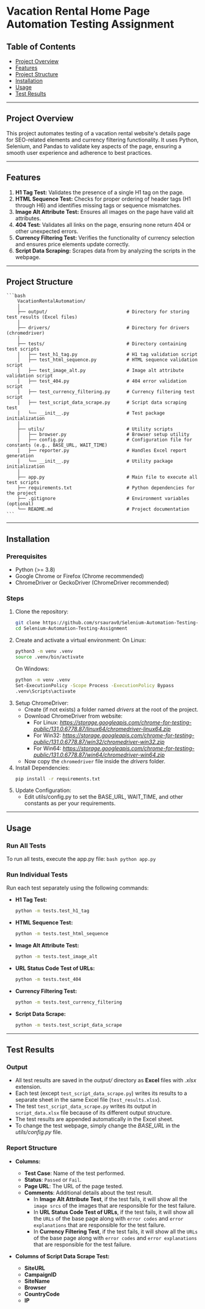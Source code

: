 #   Vacation Rental Home Page Automation Testing Assignment

##  Table of Contents
-   [Project Overview](#project-overview)
-   [Features](#features)
-   [Project Structure](#project-structure)
-   [Installation](#installation)
-   [Usage](#usage)
-   [Test Results](#test-results)


---


##  Project Overview

This project automates testing of a vacation rental website's details page for SEO-related elements and currency filtering functionality. It uses Python, Selenium, and Pandas to validate key aspects of the page, ensuring a smooth user experience and adherence to best practices.


---


##  Features

1.  **H1 Tag Test:** Validates the presence of a single H1 tag on the page.
2.  **HTML Sequence Test:** Checks for proper ordering of header tags (H1 through H6) and identifies missing tags or sequence mismatches.
3.  **Image Alt Attribute Test:** Ensures all images on the page have valid alt attributes.
4.  **404 Test:** Validates all links on the page, ensuring none return 404 or other unexpected errors.
5.  **Currency Filtering Test:** Verifies the functionality of currency selection and ensures price elements update correctly.
5.  **Script Data Scraping:** Scrapes data from by analyzing the scripts in the webpage.


---


## Project Structure

    ```bash
        VacationRentalAutomation/
        │
        ├── output/                             # Directory for storing test results (Excel files)
        │
        ├── drivers/                            # Directory for drivers (chromedriver)
        │
        ├── tests/                              # Directory containing test scripts
        │   ├── test_h1_tag.py                  # H1 tag validation script
        │   ├── test_html_sequence.py           # HTML sequence validation script
        │   ├── test_image_alt.py               # Image alt attribute validation script
        │   ├── test_404.py                     # 404 error validation script
        │   ├── test_currency_filtering.py      # Currency filtering test script
        │   ├── test_script_data_scrape.py      # Script data scraping test
        │   └── __init__.py                     # Test package initialization
        │
        ├── utils/                              # Utility scripts
        │   ├── browser.py                      # Browser setup utility
        │   ├── config.py                       # Configuration file for constants (e.g., BASE_URL, WAIT_TIME)
        │   ├── reporter.py                     # Handles Excel report generation
        │   └── __init__.py                     # Utility package initialization
        │
        ├── app.py                              # Main file to execute all test scripts
        ├── requirements.txt                    # Python dependencies for the project
        ├── .gitignore                          # Environment variables (optional)
        └── README.md                           # Project documentation
    ```


---


## Installation

### Prerequisites

-   Python (>= 3.8)
-   Google Chrome or Firefox (Chrome recommended)
-   ChromeDriver or GeckoDriver (ChromeDriver recommended)

### Steps

1.  Clone the repository:
    ```bash
    git clone https://github.com/srsaurav0/Selenium-Automation-Testing-Assignment.git
    cd Selenium-Automation-Testing-Assignment
    ```
2.  Create and activate a virtual environment:
    On Linux:
    ```bash
    python3 -m venv .venv
    source .venv/bin/activate
    ```
    On Windows:
    ```bash
    python -m venv .venv
    Set-ExecutionPolicy -Scope Process -ExecutionPolicy Bypass
    .venv\Scripts\activate
    ```
3.  Setup ChromeDriver:
    -   Create (if not exists) a folder named *drivers* at the root of the project.
    -   Download ChromeDriver from website:
        -   For Linux: *https://storage.googleapis.com/chrome-for-testing-public/131.0.6778.87/linux64/chromedriver-linux64.zip*
        -   For Win32: *https://storage.googleapis.com/chrome-for-testing-public/131.0.6778.87/win32/chromedriver-win32.zip*
        -   For Win64: *https://storage.googleapis.com/chrome-for-testing-public/131.0.6778.87/win64/chromedriver-win64.zip*
    -   Now copy the `chromedriver` file inside the *drivers* folder.
4.  Install Dependencies:
    ```bash
    pip install -r requirements.txt
    ```
5.  Update Configuration:
    -   Edit utils/config.py to set the BASE_URL, WAIT_TIME, and other constants as per your requirements.


---


## Usage

### Run All Tests

To run all tests, execute the app.py file:
    ```bash
    python app.py
    ```

### Run Individual Tests

Run each test separately using the following commands:
-   **H1 Tag Test:**
    ```bash
    python -m tests.test_h1_tag
    ```
-   **HTML Sequence Test:**
    ```bash
    python -m tests.test_html_sequence
    ```
-   **Image Alt Attribute Test:**
    ```bash
    python -m tests.test_image_alt
    ```
-   **URL Status Code Test of URLs:**
    ```bash
    python -m tests.test_404
    ```
-   **Currency Filtering Test:**
    ```bash
    python -m tests.test_currency_filtering
    ```
-   **Script Data Scrape:**
    ```bash
    python -m tests.test_script_data_scrape
    ```


---


##  Test Results

### Output

-   All test results are saved in the *output/* directory as **Excel** files with *.xlsx* extension.
-   Each test (except `test_script_data_scrape.py`) writes its results to a separate sheet in the same Excel file (`test_results.xlsx`).
-   The test `test_script_data_scrape.py` writes its output in `script_data.xlsx` file because of its different output structure.
-   The test results are appended automatically in the Excel sheet.
-   To change the test webpage, simply change the *BASE_URL* in the *utils/config.py* file.

### Report Structure

-   **Columns:**
    -   **Test Case**: Name of the test performed.
    -   **Status**: `Passed` or `Fail`.
    -   **Page URL**: The URL of the page tested.
    -   **Comments**: Additional details about the test result.
        -   In **Image Alt Attribute Test**, if the test fails, it will show all the `image srcs` of the images that are responsible for the test failure.
        -   In **URL Status Code Test of URLs**, if the test fails, it will show all the `URLs` of the base page along with `error codes` and `error explanations` that are responsible for the test failure.
        -   In **Currency Filtering Test**, if the test fails, it will show all the `URLs` of the base page along with `error codes` and `error explanations` that are responsible for the test failure.

-   **Columns of Script Data Scrape Test:**
    -   **SiteURL**
    -   **CampaignID**
    -   **SiteName**
    -   **Browser**
    -   **CountryCode**
    -   **IP**